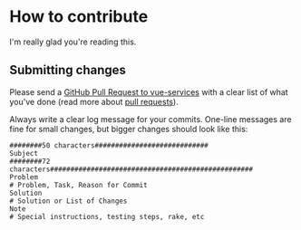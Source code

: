 # How to contribute

I'm really glad you're reading this.

## Submitting changes

Please send a [GitHub Pull Request to vue-services](https://github.com/script-development/vue-services/pull/new/master) with a clear list of what you've done (read more about [pull requests](http://help.github.com/pull-requests/)).

Always write a clear log message for your commits. One-line messages are fine for small changes, but bigger changes should look like this:

    ########50 characters############################
    Subject
    ########72 characters##################################################
    Problem
    # Problem, Task, Reason for Commit
    Solution
    # Solution or List of Changes
    Note
    # Special instructions, testing steps, rake, etc
